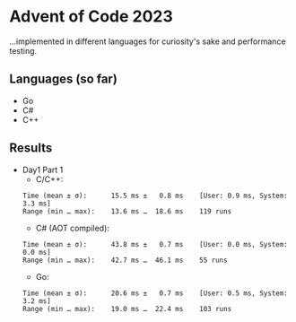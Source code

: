 # Advent of Code 2023
...implemented in different languages for curiosity's sake and performance testing.

## Languages (so far)
- Go
- C#
- C++

## Results
- Day1 Part 1
	- C/C++:
	```
	Time (mean ± σ):      15.5 ms ±   0.8 ms    [User: 0.9 ms, System: 3.3 ms]
  	Range (min … max):    13.6 ms …  18.6 ms    119 runs
  	```
	- C# (AOT compiled):
	```
	Time (mean ± σ):      43.8 ms ±   0.7 ms    [User: 0.0 ms, System: 0.0 ms]
  	Range (min … max):    42.7 ms …  46.1 ms    55 runs
	```
	- Go:
	```
	Time (mean ± σ):      20.6 ms ±   0.7 ms    [User: 0.5 ms, System: 3.2 ms]
	Range (min … max):    19.0 ms …  22.4 ms    103 runs
  	```